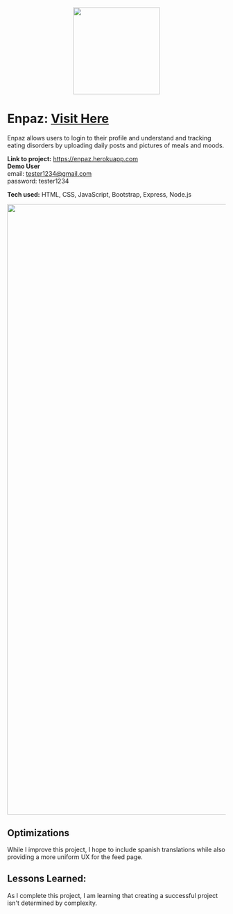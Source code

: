 <h1 align="center"><img width="200" src="https://user-images.githubusercontent.com/102558203/210466518-30285516-82e1-4219-bf1a-a9d2cdaaf364.png"><h1>


# Enpaz: <a href="https://enpaz.herokuapp.com" target="_blank">Visit Here</a>
Enpaz allows users to login to their profile and understand and tracking eating disorders by uploading daily posts and pictures of meals and moods.

**Link to project:** https://enpaz.herokuapp.com <br>
**Demo User** <br>
email: tester1234@gmail.com <br>
password: tester1234

**Tech used:** HTML, CSS, JavaScript, Bootstrap, Express, Node.js

<img width="1405" src="https://user-images.githubusercontent.com/102558203/210466448-e272c5a7-0692-46de-a141-8c9b508c0cdf.png">



## Optimizations

While I improve this project, I hope to include spanish translations while also providing a more uniform UX for the feed page.

## Lessons Learned:

As I complete this project, I am learning that creating a successful project isn't determined by complexity.

